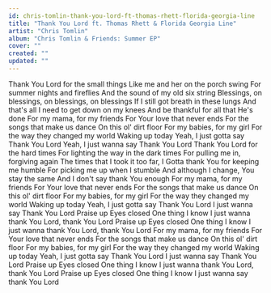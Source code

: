 ```yaml
---
id: chris-tomlin-thank-you-lord-ft-thomas-rhett-florida-georgia-line
title: "Thank You Lord ft. Thomas Rhett & Florida Georgia Line"
artist: "Chris Tomlin"
album: "Chris Tomlin & Friends: Summer EP"
cover: ""
created: ""
updated: ""
---
```


Thank You Lord for the small things
Like me and her on the porch swing
For summer nights and fireflies
And the sound of my old six string
Blessings, on blessings, on blessings, on blessings
If I still got breath in these lungs
And that's all I need to get down on my knees
And be thankful for all that He's done
For my mama, for my friends
For Your love that never ends
For the songs that make us dance
On this ol' dirt floor
For my babies, for my girl
For the way they changed my world
Waking up today
Yeah, I just gotta say
Thank You Lord
Yeah, I just wanna say
Thank You Lord
Thank You Lord for the hard times
For lighting the way in the dark times
For pulling me in, forgiving again
The times that I took it too far, I
Gotta thank You for keeping me humble
For picking me up when I stumble
And although I change, You stay the same
And I don't say thank You enough
For my mama, for my friends
For Your love that never ends
For the songs that make us dance
On this ol' dirt floor
For my babies, for my girl
For the way they changed my world
Waking up today
Yeah, I just gotta say
Thank You Lord
I just wanna say
Thank You Lord
Praise up
Eyes closed
One thing I know
I just wanna thank You Lord, thank You Lord
Praise up
Eyes closed
One thing I know
I just wanna thank You Lord, thank You Lord
For my mama, for my friends
For Your love that never ends
For the songs that make us dance
On this ol' dirt floor
For my babies, for my girl
For the way they changed my world
Waking up today
Yeah, I just gotta say
Thank You Lord
I just wanna say
Thank You Lord
Praise up
Eyes closed
One thing I know
I just wanna thank You Lord, thank You Lord
Praise up
Eyes closed
One thing I know
I just wanna say thank You Lord